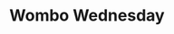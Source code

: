 ---
title: "Wombo Wednesday"
summary: "Combo any 2 meals for 25% off! - Placeholder"
day: 3
img: ""
description: ""
---